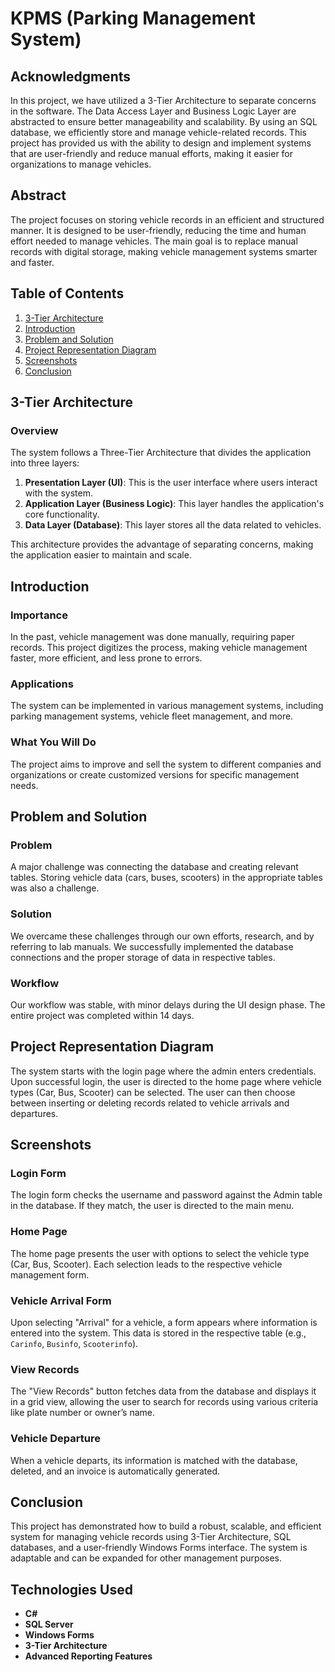 # KPMS (Parking Management System)

## Acknowledgments
In this project, we have utilized a 3-Tier Architecture to separate concerns in the software. The Data Access Layer and Business Logic Layer are abstracted to ensure better manageability and scalability. By using an SQL database, we efficiently store and manage vehicle-related records. This project has provided us with the ability to design and implement systems that are user-friendly and reduce manual efforts, making it easier for organizations to manage vehicles.

## Abstract
The project focuses on storing vehicle records in an efficient and structured manner. It is designed to be user-friendly, reducing the time and human effort needed to manage vehicles. The main goal is to replace manual records with digital storage, making vehicle management systems smarter and faster.

## Table of Contents
1. [3-Tier Architecture](#3-tier-architecture)
2. [Introduction](#introduction)
3. [Problem and Solution](#problem-and-solution)
4. [Project Representation Diagram](#project-representation-diagram)
5. [Screenshots](#screenshots)
6. [Conclusion](#conclusion)

## 3-Tier Architecture

### Overview
The system follows a Three-Tier Architecture that divides the application into three layers:
1. **Presentation Layer (UI)**: This is the user interface where users interact with the system.
2. **Application Layer (Business Logic)**: This layer handles the application's core functionality.
3. **Data Layer (Database)**: This layer stores all the data related to vehicles.

This architecture provides the advantage of separating concerns, making the application easier to maintain and scale.

## Introduction

### Importance
In the past, vehicle management was done manually, requiring paper records. This project digitizes the process, making vehicle management faster, more efficient, and less prone to errors.

### Applications
The system can be implemented in various management systems, including parking management systems, vehicle fleet management, and more.

### What You Will Do
The project aims to improve and sell the system to different companies and organizations or create customized versions for specific management needs.

## Problem and Solution

### Problem
A major challenge was connecting the database and creating relevant tables. Storing vehicle data (cars, buses, scooters) in the appropriate tables was also a challenge.

### Solution
We overcame these challenges through our own efforts, research, and by referring to lab manuals. We successfully implemented the database connections and the proper storage of data in respective tables.

### Workflow
Our workflow was stable, with minor delays during the UI design phase. The entire project was completed within 14 days.

## Project Representation Diagram
The system starts with the login page where the admin enters credentials. Upon successful login, the user is directed to the home page where vehicle types (Car, Bus, Scooter) can be selected. The user can then choose between inserting or deleting records related to vehicle arrivals and departures.

## Screenshots

### Login Form
The login form checks the username and password against the Admin table in the database. If they match, the user is directed to the main menu.

### Home Page
The home page presents the user with options to select the vehicle type (Car, Bus, Scooter). Each selection leads to the respective vehicle management form.

### Vehicle Arrival Form
Upon selecting "Arrival" for a vehicle, a form appears where information is entered into the system. This data is stored in the respective table (e.g., `Carinfo`, `Businfo`, `Scooterinfo`).

### View Records
The "View Records" button fetches data from the database and displays it in a grid view, allowing the user to search for records using various criteria like plate number or owner’s name.

### Vehicle Departure
When a vehicle departs, its information is matched with the database, deleted, and an invoice is automatically generated.

## Conclusion
This project has demonstrated how to build a robust, scalable, and efficient system for managing vehicle records using 3-Tier Architecture, SQL databases, and a user-friendly Windows Forms interface. The system is adaptable and can be expanded for other management purposes.

## Technologies Used
- **C#**
- **SQL Server**
- **Windows Forms**
- **3-Tier Architecture**
- **Advanced Reporting Features**
